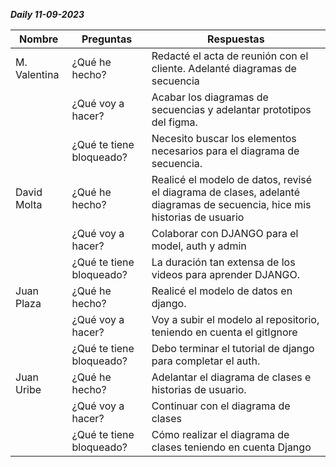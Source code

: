 ***Daily 11-09-2023***

| Nombre       | Preguntas                | Respuestas                                                                                                               |
|--------------|--------------------------|--------------------------------------------------------------------------------------------------------------------------|
| M. Valentina | ¿Qué he hecho?           |  Redacté el acta de reunión con el cliente. Adelanté diagramas de secuencia                                              |
|              | ¿Qué voy a hacer?        |  Acabar los diagramas de secuencias y adelantar prototipos del figma.                                                    |                                                                        
|              | ¿Qué te tiene bloqueado? | Necesito buscar los elementos necesarios para el diagrama de secuencia.                                                  |                                                   
| David Molta  | ¿Qué he hecho?           | Realicé el modelo de datos, revisé el diagrama de clases, adelanté diagramas de secuencia, hice mis historias de usuario |                                                 
|              | ¿Qué voy a hacer?        | Colaborar con DJANGO para el model, auth y admin                                                                         |
|              | ¿Qué te tiene bloqueado? | La duración tan extensa de los videos para aprender DJANGO.                                                              |
| Juan Plaza   | ¿Qué he hecho?           | Realicé el modelo de datos en django.                                                                                    |
|              | ¿Qué voy a hacer?        | Voy a subir el modelo al repositorio, teniendo en cuenta el gitIgnore                                                    |
|              | ¿Qué te tiene bloqueado? | Debo terminar el tutorial de django para completar el auth.                                                              |
| Juan Uribe   | ¿Qué he hecho?           | Adelantar el diagrama de clases e historias de usuario.                                                                  |
|              | ¿Qué voy a hacer?        | Continuar con el diagrama de clases                                                                                      |
|              | ¿Qué te tiene bloqueado? | Cómo realizar el diagrama de clases teniendo en cuenta Django                                                            |

